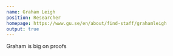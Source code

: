 ```yaml
---
name: Graham Leigh
position: Researcher
homepage: https://www.gu.se/en/about/find-staff/grahamleigh
output: true
---
```

Graham is big on proofs
